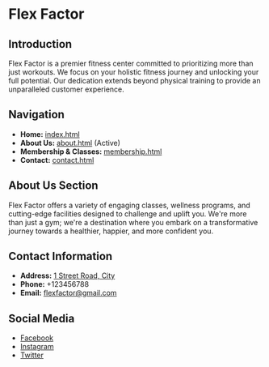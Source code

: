 # Flex Factor

## Introduction
Flex Factor is a premier fitness center committed to prioritizing more than just workouts. We focus on your holistic fitness journey and unlocking your full potential. Our dedication extends beyond physical training to provide an unparalleled customer experience.

## Navigation
- **Home:** [index.html](index.html)
- **About Us:** [about.html](about.html) (Active)
- **Membership & Classes:** [membership.html](membership.html)
- **Contact:** [contact.html](contact.html)

## About Us Section
Flex Factor offers a variety of engaging classes, wellness programs, and cutting-edge facilities designed to challenge and uplift you. We're more than just a gym; we're a destination where you embark on a transformative journey towards a healthier, happier, and more confident you.

## Contact Information
- **Address:** [1 Street Road, City](https://maps.app.goo.gl/ghgm4QjtgenkNPQD9)
- **Phone:** +123456788
- **Email:** [flexfactor@gmail.com](mailto:flexfactor@gmail.com)

## Social Media
- [Facebook](https://www.facebook.com)
- [Instagram](https://www.instagram.com)
- [Twitter](https://www.x.com)
